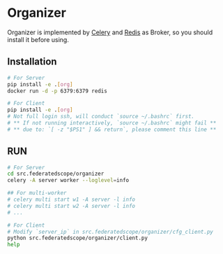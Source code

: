 # Organizer

Organizer is implemented by [Celery](https://docs.celeryq.dev/en/latest/) and [Redis](https://redis.io/) as Broker, so you should install it before using.

## Installation

```bash
# For Server
pip install -e .[org]
docker run -d -p 6379:6379 redis

# For Client
pip install -e .[org]
# Not full login ssh, will conduct `source ~/.bashrc` first.
# ** If not running interactively, `source ~/.bashrc` might fail **
# ** due to: `[ -z "$PS1" ] && return`, please comment this line **
```

## RUN

```bash
# For Server
cd src.federatedscope/organizer
celery -A server worker --loglevel=info

## For multi-worker
# celery multi start w1 -A server -l info
# celery multi start w2 -A server -l info
# ...

# For Client
# Modify `server_ip` in src.federatedscope/organizer/cfg_client.py
python src.federatedscope/organizer/client.py
help
```

